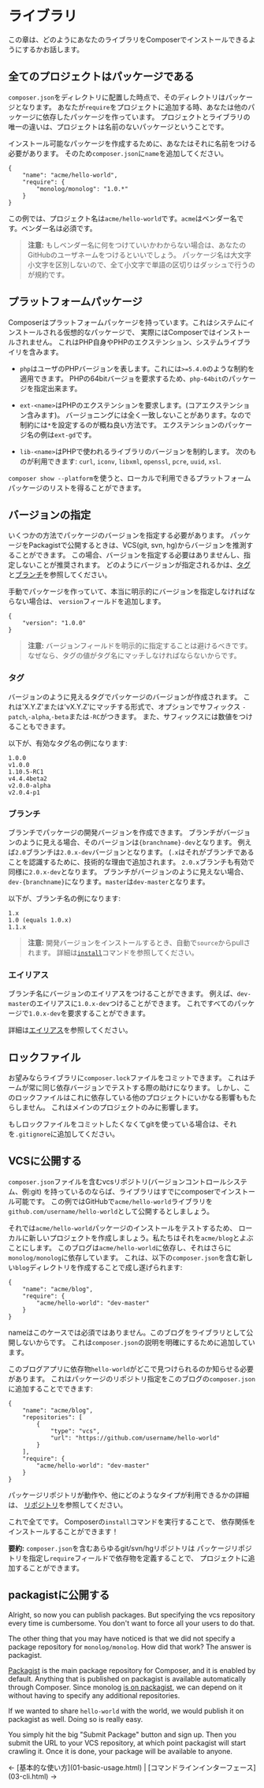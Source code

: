 # ライブラリ

この章は、どのようにあなたのライブラリをComposerでインストールできるようにするかお話します。

<!--
This chapter will tell you how to make your library installable through Composer.
-->

## 全てのプロジェクトはパッケージである

`composer.json`をディレクトリに配置した時点で、そのディレクトリはパッケージとなります。
あなたが`require`をプロジェクトに追加する時、あなたは他のパッケージに依存したパッケージを作っています。
プロジェクトとライブラリの唯一の違いは、プロジェクトは名前のないパッケージということです。

<!--
As soon as you have a `composer.json` in a directory, that directory is a
package. When you add a `require` to a project, you are making a package that
depends on other packages. The only difference between your project and
libraries is that your project is a package without a name.
-->

インストール可能なパッケージを作成するために、あなたはそれに名前をつける必要があります。
そのため`composer.json`に`name`を追加してください。

<!--
In order to make that package installable you need to give it a name. You do
this by adding a `name` to `composer.json`:
-->

    {
        "name": "acme/hello-world",
        "require": {
            "monolog/monolog": "1.0.*"
        }
    }

この例では、プロジェクト名は`acme/hello-world`です。`acme`はベンダー名です。ベンダー名は必須です。

<!--
In this case the project name is `acme/hello-world`, where `acme` is the
vendor name. Supplying a vendor name is mandatory.
-->

> **注意:** もしベンダー名に何をつけていいかわからない場合は、あなたのGitHubのユーザネームをつけるといいでしょう。
パッケージ名は大文字小文字を区別しないので、全て小文字で単語の区切りはダッシュで行うのが規約です。

<!--
> **Note:** If you don't know what to use as a vendor name, your GitHub
username is usually a good bet. While package names are case insensitive, the
convention is all lowercase and dashes for word separation.
-->

## プラットフォームパッケージ

Composerはプラットフォームパッケージを持っています。これはシステムにインストールされる仮想的なパッケージで、
実際にはComposerではインストールされません。
これはPHP自身やPHPのエクステンション、システムライブライリを含みます。

<!--
Composer has platform packages, which are virtual packages for things that are
installed on the system but are not actually installable by Composer. This
includes PHP itself, PHP extensions and some system libraries.
-->

* `php`はユーザのPHPバージョンを表します。これには`>=5.4.0`のような制約を適用できます。
    PHPの64bitバージョを要求するため、`php-64bit`のパッケージを指定出来ます。

* `ext-<name>`はPHPのエクステンションを要求します。(コアエクステンション含みます)。
  バージョニングには全く一致しないことがあります。なので制約には`*`を設定するのが概ね良い方法です。
  エクステンションのパッケージ名の例は`ext-gd`です。

* `lib-<name>`はPHPで使われるライブラリのバージョンを制約します。
  次のものが利用できます: `curl`, `iconv`, `libxml`, `openssl`,
  `pcre`, `uuid`, `xsl`.

<!--
* `php` represents the PHP version of the user, allowing you to apply
   constraints, e.g. `>=5.4.0`. To require a 64bit version of php, you can
   require the `php-64bit` package.

* `ext-<name>` allows you to require PHP extensions (includes core
  extensions). Versioning can be quite inconsistent here, so it's often
  a good idea to just set the constraint to `*`.  An example of an extension
  package name is `ext-gd`.

* `lib-<name>` allows constraints to be made on versions of libraries used by
  PHP. The following are available: `curl`, `iconv`, `libxml`, `openssl`,
  `pcre`, `uuid`, `xsl`.
-->

`composer show --platform`を使うと、ローカルで利用できるプラットフォームパッケージのリストを得ることができます。

<!--
You can use `composer show --platform` to get a list of your locally available
platform packages.
-->

## バージョンの指定

いくつかの方法でパッケージのバージョンを指定する必要があります。
パッケージをPackagistで公開するときは、VCS(git, svn, hg)からバージョンを推測することができます。
この場合、バージョンを指定する必要はありませんし、指定しないことが推奨されます。
どのようにバージョンが指定されるかは、[タグ](#tags)と[ブランチ](#branches)を参照してください。

<!--
You need to specify the package's version some way. When you publish your
package on Packagist, it is able to infer the version from the VCS (git, svn,
hg) information, so in that case you do not have to specify it, and it is
recommended not to. See [tags](#tags) and [branches](#branches) to see how
version numbers are extracted from these.
-->

手動でパッケージを作っていて、本当に明示的にバージョンを指定しなければならない場合は、
`version`フィールドを追加します。

<!--
If you are creating packages by hand and really have to specify it explicitly,
you can just add a `version` field:
-->

    {
        "version": "1.0.0"
    }

> **注意:** バージョンフィールドを明示的に指定することは避けるべきです。
> なぜなら、タグの値がタグ名にマッチしなければならないからです。

<!--
> **Note:** You should avoid specifying the version field explicitly, because
> for tags the value must match the tag name.
-->

<h3 id="tags"> タグ </h3>

バージョンのように見えるタグでパッケージのバージョンが作成されます。
これは'X.Y.Z'または'vX.Y.Z'にマッチする形式で、オプションでサフィックス
`-patch`,`-alpha`,`-beta`または`-RC`がつきます。
また、サフィックスには数値をつけることもできます。

<!--
For every tag that looks like a version, a package version of that tag will be
created. It should match 'X.Y.Z' or 'vX.Y.Z', with an optional suffix
of `-patch`, `-alpha`, `-beta` or `-RC`. The suffixes can also be followed by
a number.
-->

以下が、有効なタグ名の例になります:

<!--
Here are a few examples of valid tag names:
-->

    1.0.0
    v1.0.0
    1.10.5-RC1
    v4.4.4beta2
    v2.0.0-alpha
    v2.0.4-p1

<h3 id="branches">ブランチ</h3>

ブランチでパッケージの開発バージョンを作成できます。
ブランチがバージョンのように見える場合、そのバージョンは`{branchname}-dev`となります。
例えば`2.0`ブランチは`2.0.x-dev`バージョンとなります。
(`.x`はそれがブランチであることを認識するために、技術的な理由で追加されます。
`2.0.x`ブランチも有効で同様に`2.0.x-dev`となります。
ブランチがバージョンのように見えない場合、`dev-{branchname}`になります。`master`は`dev-master`となります。

<!--
For every branch, a package development version will be created. If the branch
name looks like a version, the version will be `{branchname}-dev`. For example
a branch `2.0` will get a version `2.0.x-dev` (the `.x` is added for technical
reasons, to make sure it is recognized as a branch, a `2.0.x` branch would also
be valid and be turned into `2.0.x-dev` as well. If the branch does not look
like a version, it will be `dev-{branchname}`. `master` results in a
`dev-master` version.
-->

以下が、ブランチ名の例になります:

<!--
Here are some examples of version branch names:
-->

    1.x
    1.0 (equals 1.0.x)
    1.1.x

> **注意:** 開発バージョンをインストールするとき、自動で`source`からpullされます。
> 詳細は[`install`](03-cli.html#install)コマンドを参照してください。

<!--
> **Note:** When you install a development version, it will be automatically
> pulled from its `source`. See the [`install`](03-cli.md#install) command
> for more details.
-->

<h3 id="aliases">エイリアス</h3>

ブランチ名にバージョンのエイリアスをつけることができます。
例えば、`dev-master`のエイリアスに`1.0.x-dev`つけることができます。
これですべてのパッケージで`1.0.x-dev`を要求することができます。

<!--
It is possible to alias branch names to versions. For example, you could alias
`dev-master` to `1.0.x-dev`, which would allow you to require `1.0.x-dev` in all
the packages.
-->

詳細は[エイリアス](articles/aliases.html)を参照してください。

<!--
See [Aliases](articles/aliases.md) for more information.
-->

<h2 id="lock-file">ロックファイル</h2>

お望みならライブラリに`composer.lock`ファイルをコミットできます。
これはチームが常に同じ依存バージョンでテストする際の助けになります。
しかし、このロックファイルはこれに依存している他のプロジェクトにいかなる影響ももたらしません。
これはメインのプロジェクトのみに影響します。

<!--
For your library you may commit the `composer.lock` file if you want to. This
can help your team to always test against the same dependency versions.
However, this lock file will not have any effect on other projects that depend
on it. It only has an effect on the main project.
-->

もしロックファイルをコミットしたくなくてgitを使っている場合は、それを`.gitignore`に追加してください。

<!--
If you do not want to commit the lock file and you are using git, add it to
the `.gitignore`.
-->

<h2 id="publishing-to-a-vcs">VCSに公開する</h2>

`composer.json`ファイルを含むvcsリポジトリ(バージョンコントロールシステム、例:git)
を持っているのならば、ライブラリはすでにcomposerでインストール可能です。
この例ではGitHubで`acme/hello-world`ライブラリを`github.com/username/hello-world`として公開するとしましょう。

<!--
Once you have a vcs repository (version control system, e.g. git) containing a
`composer.json` file, your library is already composer-installable. In this
example we will publish the `acme/hello-world` library on GitHub under
`github.com/username/hello-world`.
-->

それでは`acme/hello-world`パッケージのインストールをテストするため、
ローカルに新しいプロジェクトを作成しましょう。私たちはそれを`acme/blog`とよぶことにします。
このブログは`acme/hello-world`に依存し、それはさらに`monolog/monolog`に依存しています。
これは、以下の`composer.json`を含む新しい`blog`ディレクトリを作成することで成し遂げられます:

<!--
Now, to test installing the `acme/hello-world` package, we create a new
project locally. We will call it `acme/blog`. This blog will depend on
`acme/hello-world`, which in turn depends on `monolog/monolog`. We can
accomplish this by creating a new `blog` directory somewhere, containing a
`composer.json`:
-->

    {
        "name": "acme/blog",
        "require": {
            "acme/hello-world": "dev-master"
        }
    }

nameはこのケースでは必須ではありません。このブログをライブラリとして公開しないからです。
これは`composer.json`の説明を明確にするために追加しています。

<!--
The name is not needed in this case, since we don't want to publish the blog
as a library. It is added here to clarify which `composer.json` is being
described.
-->

このブログアプリに依存物`hello-world`がどこで見つけられるのか知らせる必要があります。
これはパッケージのリポジトリ指定をこのブログの`composer.json`に追加することでできます:

<!--
Now we need to tell the blog app where to find the `hello-world` dependency.
We do this by adding a package repository specification to the blog's
`composer.json`:
-->

    {
        "name": "acme/blog",
        "repositories": [
            {
                "type": "vcs",
                "url": "https://github.com/username/hello-world"
            }
        ],
        "require": {
            "acme/hello-world": "dev-master"
        }
    }

パッケージリポジトリが動作や、他にどのようなタイプが利用できるかの詳細は、
[リポジトリ](05-repositories.html)を参照してください。

<!--
For more details on how package repositories work and what other types are
available, see [Repositories](05-repositories.md).
-->

これで全てです。
Composerの`install`コマンドを実行することで、
依存関係をインストールすることができます！

<!--
That's all. You can now install the dependencies by running Composer's
`install` command!
-->

**要約:** `composer.json`を含むあらゆるgit/svn/hgリポジトリは
パッケージリポジトリを指定し`require`フィールドで依存物を定義することで、
プロジェクトに追加することができます。

<!--
**Recap:** Any git/svn/hg repository containing a `composer.json` can be added
to your project by specifying the package repository and declaring the
dependency in the `require` field.
-->

<h2 id="publishing-to-packagist">packagistに公開する</h2>

Alright, so now you can publish packages. But specifying the vcs repository
every time is cumbersome. You don't want to force all your users to do that.

The other thing that you may have noticed is that we did not specify a package
repository for `monolog/monolog`. How did that work? The answer is packagist.

[Packagist](https://packagist.org/) is the main package repository for
Composer, and it is enabled by default. Anything that is published on
packagist is available automatically through Composer. Since monolog
[is on packagist](https://packagist.org/packages/monolog/monolog), we can depend
on it without having to specify any additional repositories.

If we wanted to share `hello-world` with the world, we would publish it on
packagist as well. Doing so is really easy.

You simply hit the big "Submit Package" button and sign up. Then you submit
the URL to your VCS repository, at which point packagist will start crawling
it. Once it is done, your package will be available to anyone.

<p class="prev-next">
  &larr; [基本的な使い方](01-basic-usage.html) |  [コマンドラインインターフェース](03-cli.html) &rarr;
</p>

<!--
&larr; [Basic usage](01-basic-usage.md) |  [Command-line interface](03-cli.md) &rarr;
-->
